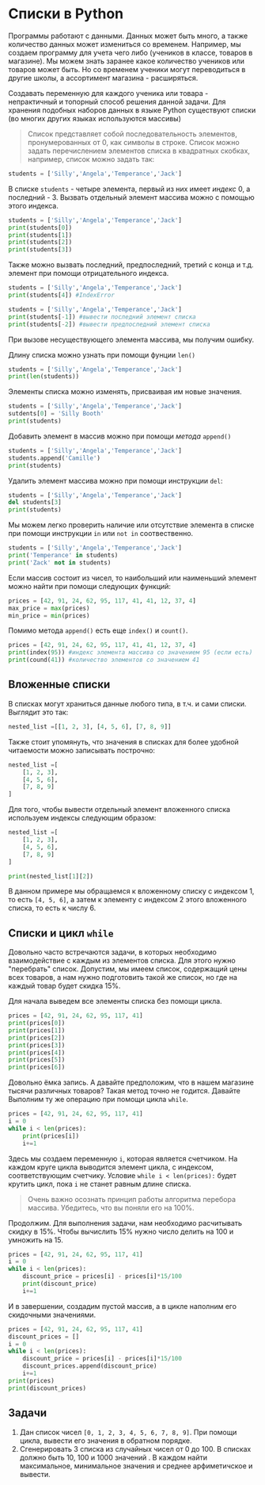
# Списки в Python

Программы работают с данными. Данных может быть много, а также количество данных может измениться со временем. Например, мы создаем программу для учета чего либо (учеников в классе, товаров в магазине). Мы можем знать заранее какое количество учеников или товаров может быть. Но со временем ученики могут переводиться в другие школы, а ассортимент магазина - расширяться.

Создавать переменную для каждого ученика или товара - непрактичный и топорный способ решения данной задачи. Для хранения подобных наборов данных в языке Python существуют списки (во многих других языках используются массивы)

>Список представляет собой последовательность элементов, пронумерованных от 0, как символы в строке. Список можно задать перечислением элементов списка в квадратных скобках, например, список можно задать так:

```Python
students = ['Silly','Angela','Temperance','Jack']
```

В списке ```students``` - четыре элемента, первый из них имеет *индекс* 0, а последний - 3. Вызвать отдельный элемент массива можно с помощью этого индекса.

```Python
students = ['Silly','Angela','Temperance','Jack']
print(students[0])
print(students[1])
print(students[2])
print(students[3])
```

Также можно вызвать последний, предпоследний, третий с конца и т.д. элемент при помощи отрицательного индекса.

```Python
students = ['Silly','Angela','Temperance','Jack']
print(students[4]) #IndexError
```

```Python
students = ['Silly','Angela','Temperance','Jack']
print(students[-1]) #вывести последний элемент списка
print(students[-2]) #вывести предпоследний элемент списка
```

При вызове несуществующего элемента массива, мы получим ошибку.

Длину списка можно узнать при помощи фунции ```len()```

```Python
students = ['Silly','Angela','Temperance','Jack']
print(len(students))
```

Элементы списка можно изменять, присваивая им новые значения.

```Python
students = ['Silly','Angela','Temperance','Jack']
sutdents[0] = 'Silly Booth'
print(students)
```

Добавить элемент в массив можно при помощи *метода* ```append()```

```Python
students = ['Silly','Angela','Temperance','Jack']
students.append('Camille')
print(students)
```

Удалить элемент массива можно при помощи инструкции ```del```:

```Python
students = ['Silly','Angela','Temperance','Jack']
del students[3]
print(students)
```

Мы можем легко проверить наличие или отсутствие элемента в списке при помощи инструкции ```in``` или ```not in``` соотвественно.

```Python
students = ['Silly','Angela','Temperance','Jack']
print('Temperance' in students)
print('Zack' not in students)
```

Если массив состоит из чисел, то наибольший или наименьший элемент можно найти при помощи следующих функций:

```Python
prices = [42, 91, 24, 62, 95, 117, 41, 41, 12, 37, 4]
max_price = max(prices)
min_price = min(prices)
```

Помимо метода ```append()``` есть еще ```index()``` и ```count()```.

```Python
prices = [42, 91, 24, 62, 95, 117, 41, 41, 12, 37, 4]
print(index(95)) #индекс элемента массива со значением 95 (если есть)
print(cound(41)) #количество элементов со значением 41
```

## Вложенные списки

В списках могут храниться данные любого типа, в т.ч. и сами списки. Выглядит это так:

```Python
nested_list =[[1, 2, 3], [4, 5, 6], [7, 8, 9]]
```

Также стоит упомянуть, что значения в списках для более удобной читаемости можно записывать построчно:

```Python
nested_list =[
    [1, 2, 3],
    [4, 5, 6],
    [7, 8, 9]
]
```

Для того, чтобы вывести отдельный элемент вложенного списка используем индексы следующим образом:

```Python
nested_list =[
    [1, 2, 3],
    [4, 5, 6],
    [7, 8, 9]
]

print(nested_list[1][2])
```

В данном примере мы обращаемся к вложенному списку с индексом 1, то есть ```[4, 5, 6]```, а затем к элементу с индексом 2 этого вложенного списка, то есть к числу 6.

## Списки и цикл ```while```

Довольно часто встречаются задачи, в которых необходимо взаимодействие с каждым из элементов списка. Для этого нужно "перебрать" список. Допустим, мы имеем список, содержащий цены всех товаров, а нам нужно подготовить такой же список, но где на каждый товар будет скидка 15%.

Для начала выведем все элементы списка без помощи цикла.

```Python
prices = [42, 91, 24, 62, 95, 117, 41]
print(prices[0])
print(prices[1])
print(prices[2])
print(prices[3])
print(prices[4])
print(prices[5])
print(prices[6])
```

Довольно ёмка запись. А давайте предположим, что в нашем магазине тысячи различных товаров? Такая метод точно не годится. Давайте Выполним ту же операцию при помощи цикла ```while```.

```Python
prices = [42, 91, 24, 62, 95, 117, 41]
i = 0
while i < len(prices):
    print(prices[i])
    i+=1
```

Здесь мы создаем переменную ```i```, которая является счетчиком. На каждом круге цикла выводится элемент цикла, с индексом, соответствующим счетчику. Условие ```while i < len(prices):``` будет крутить цикл, пока ```i``` не станет равным длине списка.

>Очень важно осознать принцип работы алгоритма перебора массива. Убедитесь, что вы поняли его на 100%.

Продолжим. Для выполнения задачи, нам необходимо расчитывать скидку в 15%. Чтобы вычислить 15% нужно число делить на 100 и умножить на 15.

```Python
prices = [42, 91, 24, 62, 95, 117, 41]
i = 0
while i < len(prices):
    discount_price = prices[i] - prices[i]*15/100
    print(discount_price)
    i+=1
```

И в завершении, создадим пустой массив, а в цикле наполним его скидочными значениями.

```Python
prices = [42, 91, 24, 62, 95, 117, 41]
discount_prices = []
i = 0
while i < len(prices):
    discount_price = prices[i] - prices[i]*15/100
    discount_prices.append(discount_price)
    i+=1
print(prices)
print(discount_prices)
```

## Задачи

1. Дан список чисел ```[0, 1, 2, 3, 4, 5, 6, 7, 8, 9]```. При помощи цикла, вывести его значения в обратном порядке.
2. Сгенерировать 3 списка из случайных чисел от 0 до 100. В списках должно быть 10, 100 и 1000 значений . В каждом найти максимальное, минимальное значения и среднее арфиметичское и вывести.
